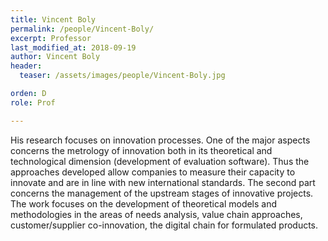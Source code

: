 ```yaml
---
title: Vincent Boly
permalink: /people/Vincent-Boly/
excerpt: Professor
last_modified_at: 2018-09-19
author: Vincent Boly
header:
  teaser: /assets/images/people/Vincent-Boly.jpg

orden: D
role: Prof

---
```




His research focuses on innovation processes. One of the major aspects concerns the metrology of innovation both in its theoretical and technological dimension (development of evaluation software). Thus the approaches developed allow companies to measure their capacity to innovate and are in line with new international standards. The second part concerns the management of the upstream stages of innovative projects. The work focuses on the development of theoretical models and methodologies in the areas of needs analysis, value chain approaches, customer/supplier co-innovation, the digital chain for formulated products.